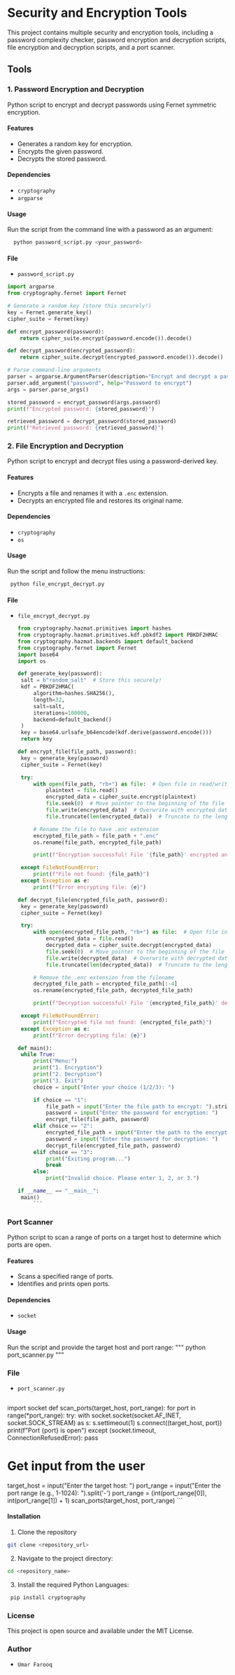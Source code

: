 # Security and Encryption Tools

This project contains multiple security and encryption tools, including a password complexity checker, password encryption and decryption scripts, file encryption and decryption scripts, and a port scanner.

## Tools


### 1. Password Encryption and Decryption

Python script to encrypt and decrypt passwords using Fernet symmetric encryption.

#### Features
- Generates a random key for encryption.
- Encrypts the given password.
- Decrypts the stored password.

#### Dependencies
- `cryptography`
- `argparse`

#### Usage
Run the script from the command line with a password as an argument:

``` bash
  python password_script.py <your_password>
```
#### File
- `password_script.py`
```python
import argparse
from cryptography.fernet import Fernet

# Generate a random key (store this securely!)
key = Fernet.generate_key()
cipher_suite = Fernet(key)

def encrypt_password(password):
    return cipher_suite.encrypt(password.encode()).decode()

def decrypt_password(encrypted_password):
    return cipher_suite.decrypt(encrypted_password.encode()).decode()

# Parse command-line arguments
parser = argparse.ArgumentParser(description="Encrypt and decrypt a password")
parser.add_argument("password", help="Password to encrypt")
args = parser.parse_args()

stored_password = encrypt_password(args.password)
print(f"Encrypted password: {stored_password}")

retrieved_password = decrypt_password(stored_password)
print(f"Retrieved password: {retrieved_password}")
```

### 2. File Encryption and Decryption
Python script to encrypt and decrypt files using a password-derived key.
#### Features
- Encrypts a file and renames it with a `.enc` extension.
- Decrypts an encrypted file and restores its original name.

#### Dependencies
- `cryptography`
- `os`
#### Usage
Run the script and follow the menu instructions:
``` bash
 python file_encrypt_decrypt.py
```

#### File
- `file_encrypt_decrypt.py`
   ``` python
  from cryptography.hazmat.primitives import hashes
  from cryptography.hazmat.primitives.kdf.pbkdf2 import PBKDF2HMAC
  from cryptography.hazmat.backends import default_backend
  from cryptography.fernet import Fernet
  import base64
  import os

  def generate_key(password):
    salt = b"random_salt"  # Store this securely!
    kdf = PBKDF2HMAC(
        algorithm=hashes.SHA256(),
        length=32,
        salt=salt,
        iterations=100000,
        backend=default_backend()
    )
    key = base64.urlsafe_b64encode(kdf.derive(password.encode()))
    return key

  def encrypt_file(file_path, password):
    key = generate_key(password)
    cipher_suite = Fernet(key)

    try:
        with open(file_path, "rb+") as file:  # Open file in read/write mode
            plaintext = file.read()
            encrypted_data = cipher_suite.encrypt(plaintext)
            file.seek(0)  # Move pointer to the beginning of the file
            file.write(encrypted_data)  # Overwrite with encrypted data
            file.truncate(len(encrypted_data))  # Truncate to the length of encrypted data

        # Rename the file to have .enc extension
        encrypted_file_path = file_path + ".enc"
        os.rename(file_path, encrypted_file_path)

        print(f"Encryption successful! File '{file_path}' encrypted and renamed to '{encrypted_file_path}'.")

    except FileNotFoundError:
        print(f"File not found: {file_path}")
    except Exception as e:
        print(f"Error encrypting file: {e}")

  def decrypt_file(encrypted_file_path, password):
    key = generate_key(password)
    cipher_suite = Fernet(key)

    try:
        with open(encrypted_file_path, "rb+") as file:  # Open file in read/write mode
            encrypted_data = file.read()
            decrypted_data = cipher_suite.decrypt(encrypted_data)
            file.seek(0)  # Move pointer to the beginning of the file
            file.write(decrypted_data)  # Overwrite with decrypted data
            file.truncate(len(decrypted_data))  # Truncate to the length of decrypted data

        # Remove the .enc extension from the filename
        decrypted_file_path = encrypted_file_path[:-4]
        os.rename(encrypted_file_path, decrypted_file_path)

        print(f"Decryption successful! File '{encrypted_file_path}' decrypted and renamed to '{decrypted_file_path}'.")

    except FileNotFoundError:
        print(f"Encrypted file not found: {encrypted_file_path}")
    except Exception as e:
        print(f"Error decrypting file: {e}")

  def main():
    while True:
        print("Menu:")
        print("1. Encryption")
        print("2. Decryption")
        print("3. Exit")
        choice = input("Enter your choice (1/2/3): ")

        if choice == "1":
            file_path = input("Enter the file path to encrypt: ").strip('"')  # Remove quotes from the file path if present
            password = input("Enter the password for encryption: ")
            encrypt_file(file_path, password)
        elif choice == "2":
            encrypted_file_path = input("Enter the path to the encrypted file: ").strip('"')  # Remove quotes from the file path if present
            password = input("Enter the password for decryption: ")
            decrypt_file(encrypted_file_path, password)
        elif choice == "3":
            print("Exiting program...")
            break
        else:
            print("Invalid choice. Please enter 1, 2, or 3.")

  if __name__ == "__main__":
    main()
        ```
### Port Scanner
Python script to scan a range of ports on a target host to determine which ports are open.
#### Features
- Scans a specified range of ports.
- Identifies and prints open ports.
#### Dependencies
- `socket`
#### Usage
Run the script and provide the target host and port range:
""" python port_scanner.py """
### File
- `port_scanner.py`
  ``` python
 import socket
def scan_ports(target_host, port_range):
    for port in range(*port_range):
        try:
            with socket.socket(socket.AF_INET, socket.SOCK_STREAM) as s:
                s.settimeout(1)
                s.connect((target_host, port))
                print(f"Port {port} is open")
        except (socket.timeout, ConnectionRefusedError):
            pass

# Get input from the user
target_host = input("Enter the target host: ")
port_range = input("Enter the port range (e.g., 1-1024): ").split('-')
port_range = (int(port_range[0]), int(port_range[1]) + 1)
scan_ports(target_host, port_range)
     ```
#### Installation
1. Clone the repository
``` bash
git clone <repository_url>
```
2. Navigate to the project directory:
``` bash
cd <repository_name>
```
3. Install the required Python Languages:
  ``` bash
   pip install cryptography
  ```
### License
This project is open source and available under the MIT License.

### Author
- `Umar Farooq`
